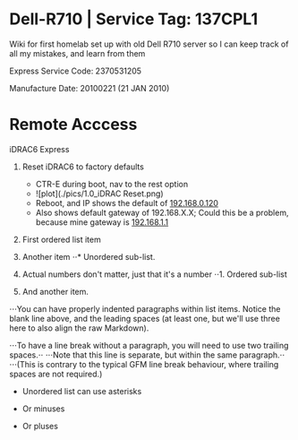 # Dell-R710 | Service Tag: 137CPL1

Wiki for first homelab set up with old Dell R710 server so I can keep track of all my mistakes, and learn from them

Express Service Code: 2370531205

Manufacture Date: 20100221 (21 JAN 2010)


# Remote Acccess

iDRAC6 Express
1. Reset iDRAC6 to factory defaults
   -  CTR-E during boot, nav to the rest option
   -  ![plot](./pics/1.0_iDRAC Reset.png)
   -  Reboot, and IP shows the default of [192.168.0.120](http://192.168.0.120/)
   -  Also shows default gateway of 192.168.X.X; Could this be a problem, because mine gateway is [192.168.1.1](192.168.1.1)




1. First ordered list item
2. Another item
⋅⋅* Unordered sub-list. 
1. Actual numbers don't matter, just that it's a number
⋅⋅1. Ordered sub-list
4. And another item.

⋅⋅⋅You can have properly indented paragraphs within list items. Notice the blank line above, and the leading spaces (at least one, but we'll use three here to also align the raw Markdown).

⋅⋅⋅To have a line break without a paragraph, you will need to use two trailing spaces.⋅⋅
⋅⋅⋅Note that this line is separate, but within the same paragraph.⋅⋅
⋅⋅⋅(This is contrary to the typical GFM line break behaviour, where trailing spaces are not required.)

* Unordered list can use asterisks
- Or minuses
+ Or pluses
